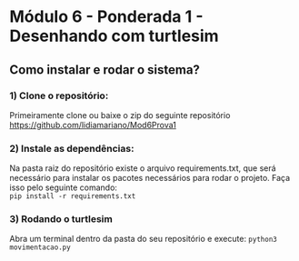 # Módulo 6 - Ponderada 1 - Desenhando com turtlesim
## Como instalar e rodar o sistema?
### 1) Clone o repositório: 
Primeiramente clone ou baixe o zip do seguinte repositório https://github.com/lidiamariano/Mod6Prova1
### 2) Instale as dependências: 
Na pasta raiz do repositório existe o arquivo requirements.txt, que será necessário para instalar os pacotes necessários para rodar o projeto. Faça isso pelo seguinte comando:<br/>
`pip install -r requirements.txt`
### 3) Rodando o turtlesim
Abra um terminal dentro da pasta do seu repositório e execute: `python3 movimentacao.py`

